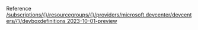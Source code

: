Reference [/subscriptions/{}/resourcegroups/{}/providers/microsoft.devcenter/devcenters/{}/devboxdefinitions 2023-10-01-preview](/Resources/mgmt-plane/L3N1YnNjcmlwdGlvbnMve30vcmVzb3VyY2Vncm91cHMve30vcHJvdmlkZXJzL21pY3Jvc29mdC5kZXZjZW50ZXIvZGV2Y2VudGVycy97fS9kZXZib3hkZWZpbml0aW9ucw==/2023-10-01-preview.xml)
